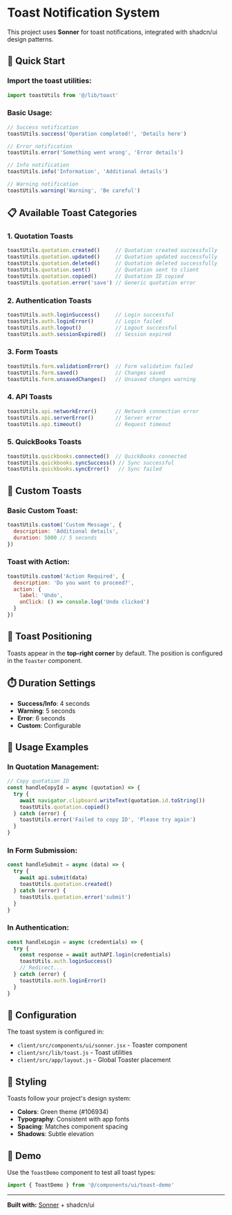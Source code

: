 # Toast Notification System

This project uses **Sonner** for toast notifications, integrated with shadcn/ui design patterns.

## 🚀 Quick Start

### Import the toast utilities:
```javascript
import toastUtils from '@/lib/toast'
```

### Basic Usage:
```javascript
// Success notification
toastUtils.success('Operation completed!', 'Details here')

// Error notification
toastUtils.error('Something went wrong', 'Error details')

// Info notification
toastUtils.info('Information', 'Additional details')

// Warning notification
toastUtils.warning('Warning', 'Be careful')
```

## 📋 Available Toast Categories

### 1. **Quotation Toasts**
```javascript
toastUtils.quotation.created()     // Quotation created successfully
toastUtils.quotation.updated()     // Quotation updated successfully
toastUtils.quotation.deleted()     // Quotation deleted successfully
toastUtils.quotation.sent()        // Quotation sent to client
toastUtils.quotation.copied()      // Quotation ID copied
toastUtils.quotation.error('save') // Generic quotation error
```

### 2. **Authentication Toasts**
```javascript
toastUtils.auth.loginSuccess()     // Login successful
toastUtils.auth.loginError()       // Login failed
toastUtils.auth.logout()           // Logout successful
toastUtils.auth.sessionExpired()   // Session expired
```

### 3. **Form Toasts**
```javascript
toastUtils.form.validationError()  // Form validation failed
toastUtils.form.saved()            // Changes saved
toastUtils.form.unsavedChanges()   // Unsaved changes warning
```

### 4. **API Toasts**
```javascript
toastUtils.api.networkError()      // Network connection error
toastUtils.api.serverError()       // Server error
toastUtils.api.timeout()           // Request timeout
```

### 5. **QuickBooks Toasts**
```javascript
toastUtils.quickbooks.connected()  // QuickBooks connected
toastUtils.quickbooks.syncSuccess() // Sync successful
toastUtils.quickbooks.syncError()   // Sync failed
```

## 🎨 Custom Toasts

### Basic Custom Toast:
```javascript
toastUtils.custom('Custom Message', {
  description: 'Additional details',
  duration: 5000 // 5 seconds
})
```

### Toast with Action:
```javascript
toastUtils.custom('Action Required', {
  description: 'Do you want to proceed?',
  action: {
    label: 'Undo',
    onClick: () => console.log('Undo clicked')
  }
})
```

## 📍 Toast Positioning

Toasts appear in the **top-right corner** by default. The position is configured in the `Toaster` component.

## ⏱️ Duration Settings

- **Success/Info**: 4 seconds
- **Warning**: 5 seconds  
- **Error**: 6 seconds
- **Custom**: Configurable

## 🎯 Usage Examples

### In Quotation Management:
```javascript
// Copy quotation ID
const handleCopyId = async (quotation) => {
  try {
    await navigator.clipboard.writeText(quotation.id.toString())
    toastUtils.quotation.copied()
  } catch (error) {
    toastUtils.error('Failed to copy ID', 'Please try again')
  }
}
```

### In Form Submission:
```javascript
const handleSubmit = async (data) => {
  try {
    await api.submit(data)
    toastUtils.quotation.created()
  } catch (error) {
    toastUtils.quotation.error('submit')
  }
}
```

### In Authentication:
```javascript
const handleLogin = async (credentials) => {
  try {
    const response = await authAPI.login(credentials)
    toastUtils.auth.loginSuccess()
    // Redirect...
  } catch (error) {
    toastUtils.auth.loginError()
  }
}
```

## 🔧 Configuration

The toast system is configured in:
- `client/src/components/ui/sonner.jsx` - Toaster component
- `client/src/lib/toast.js` - Toast utilities
- `client/src/app/layout.js` - Global Toaster placement

## 🎨 Styling

Toasts follow your project's design system:
- **Colors**: Green theme (#106934)
- **Typography**: Consistent with app fonts
- **Spacing**: Matches component spacing
- **Shadows**: Subtle elevation

## 🚀 Demo

Use the `ToastDemo` component to test all toast types:
```javascript
import { ToastDemo } from '@/components/ui/toast-demo'
```

---

**Built with:** [Sonner](https://ui.shadcn.com/docs/components/sonner) + shadcn/ui 